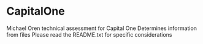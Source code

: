 # CapitalOne
Michael Oren technical assessment for Capital One
Determines information from files
Please read the README.txt for specific considerations 
